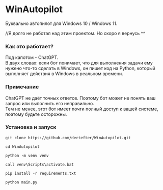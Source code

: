 # WinAutopilot
Буквально автопилот для Windows 10 / Windows 11.

//Я долго не работал над этим проектом. Но скоро я вернусь ^^

### Как это работает?
Под капотом - ChatGPT.</br>
В двух словах: если бот понимает, что для выполнения задачи ему нужено что-то сделать в Windows, он пишет код на Python, который выполняет действия в Windows в реальном времени.</br>

### Примечание
ChatGPT не даёт точных ответов. Поэтому бот может не понять ваш запрос или выполнить его неправильно.</br>
Тем не менее, этот бот имеет почти полный доступ к вашей системе, поэтому будьте осторожны.</br>

### Установка и запуск
```
git clone https://github.com/dertefter/WinAutopilot.git
```
```
cd WinAutopilot
```
```
python -m venv venv
```
```
call venv\Scripts\activate.bat
```
```
pip install -r requirements.txt
```
```
python main.py
```

